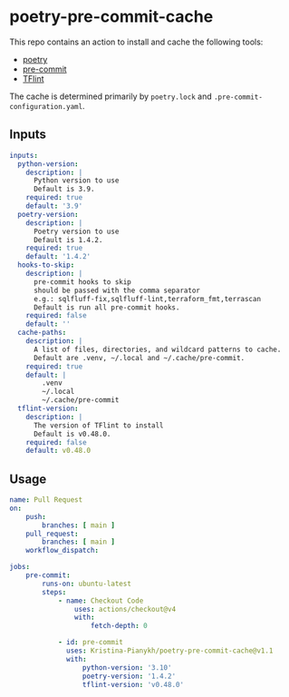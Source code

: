 # poetry-pre-commit-cache

This repo contains an action to install and cache the following tools:

* [poetry](https://python-poetry.org/docs/)
* [pre-commit](https://pre-commit.com/)
* [TFlint](https://github.com/terraform-linters/tflint)

The cache is determined primarily by `poetry.lock` and `.pre-commit-configuration.yaml`.

## Inputs

```yaml
inputs:
  python-version:
    description: |
      Python version to use
      Default is 3.9.
    required: true
    default: '3.9'
  poetry-version:
    description: |
      Poetry version to use
      Default is 1.4.2.
    required: true
    default: '1.4.2'
  hooks-to-skip:
    description: |
      pre-commit hooks to skip
      should be passed with the comma separator
      e.g.: sqlfluff-fix,sqlfluff-lint,terraform_fmt,terrascan
      Default is run all pre-commit hooks.
    required: false
    default: ''
  cache-paths:
    description: |
      A list of files, directories, and wildcard patterns to cache.
      Default are .venv, ~/.local and ~/.cache/pre-commit.
    required: true
    default: |
        .venv
        ~/.local
        ~/.cache/pre-commit
  tflint-version:
    description: |
      The version of TFlint to install
      Default is v0.48.0.
    required: false
    default: v0.48.0
```

## Usage

```yaml
name: Pull Request
on:
    push:
        branches: [ main ]
    pull_request:
        branches: [ main ]
    workflow_dispatch:

jobs:
    pre-commit:
        runs-on: ubuntu-latest
        steps:
            - name: Checkout Code
                uses: actions/checkout@v4
                with:
                    fetch-depth: 0

            - id: pre-commit
              uses: Kristina-Pianykh/poetry-pre-commit-cache@v1.1
              with:
                  python-version: '3.10'
                  poetry-version: '1.4.2'
                  tflint-version: 'v0.48.0'
```
